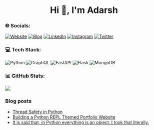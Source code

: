 <h1 align="center">Hi 👋, I'm Adarsh</h1>

### 🌐 Socials:
[![Website](https://img.shields.io/badge/Website-darkgreen.svg?logo=iterm2&logoColor=white)](https://adarshd.dev)  [![Blog](https://img.shields.io/badge/Blog-darkblue.svg?logo=blogger&logoColor=white)](https://blog.adarshd.dev)  [![LinkedIn](https://img.shields.io/badge/LinkedIn-%230077B5.svg?logo=linkedin&logoColor=white)](https://linkedin.com/in/adarsh-d) [![Instagram](https://img.shields.io/badge/Instagram-%23E4405F.svg?logo=Instagram&logoColor=white)](https://instagram.com/adarshd905) [![Twitter](https://img.shields.io/badge/Twitter-%231DA1F2.svg?logo=Twitter&logoColor=white)](https://twitter.com/adarshd905) 

### 💻 Tech Stack:
![Python](https://img.shields.io/badge/python-3670A0?style=for-the-badge&logo=python&logoColor=ffdd54) ![GraphQL](https://img.shields.io/badge/-GraphQL-E10098?style=for-the-badge&logo=graphql&logoColor=white) ![FastAPI](https://img.shields.io/badge/FastAPI-005571?style=for-the-badge&logo=fastapi) ![Flask](https://img.shields.io/badge/flask-%23000.svg?style=for-the-badge&logo=flask&logoColor=white) ![MongoDB](https://img.shields.io/badge/MongoDB-%234ea94b.svg?style=for-the-badge&logo=mongodb&logoColor=white)

### 📊 GitHub Stats:
![](https://github-readme-stats.vercel.app/api/top-langs/?username=adarshdigievo&theme=dark&hide_border=true&include_all_commits=false&count_private=false&layout=compact)

### Blog posts
<!-- BLOG-POST-LIST:START -->
- [Thread Safety in Python](https://blog.adarshd.dev/posts/thread-safety-in-python/)
- [Building a Python REPL Themed Portfolio Website](https://blog.adarshd.dev/posts/building-a-portfolio-REPL/)
- [It is said that, in Python everything is an object. I took that literally.](https://blog.adarshd.dev/posts/everything-is-an-object/)
<!-- BLOG-POST-LIST:END -->
